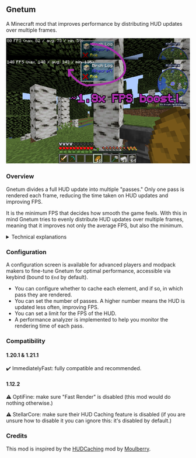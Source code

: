 ## Gnetum

A Minecraft mod that improves performance by distributing HUD updates over multiple frames.

![Comparison](assets/comparision.png)

### Overview

Gnetum divides a full HUD update into multiple "passes." Only one pass is rendered each frame, reducing the time taken on HUD updates and improving FPS.

It is the minimum FPS that decides how smooth the game feels. With this in mind Gnetum tries to evenly distribute HUD updates over multiple frames, meaning that it improves not only the average FPS, but also the minimum.

<details>

<summary>Technical explanations</summary>

The idea behind Gnetum is to reduce the framerate of the HUD, which is not cheap to render and does not really change often, to improve the overall performance of the game, in a way that improves both the average and the minimum FPS. To achieve this:

- Gnetum employs two framebuffers, called a back framebuffer and a front framebuffer, respectively
- Each frame will render a "pass", that is, a (customizable) portion of the complete HUD, to the back framebuffer
- If the number of passes is set to 4, for example, a full HUD update is distributed over 4 frames, saving a lot of draw calls every frame and improving FPS
- After all passes finish rendering, the back framebuffer is "swapped" with the front framebuffer
- Each frame also renders the front framebuffer, which contains a texture of the full HUD

An additional HUD FPS limiter is implemented, mainly to save power in scenarios where the game framerate is very high.

</details>

### Configuration

A configuration screen is available for advanced players and modpack makers to fine-tune Gnetum for optimal performance, accessible via keybind (bound to ```End``` by default).

- You can configure whether to cache each element, and if so, in which pass they are rendered.
- You can set the number of passes. A higher number means the HUD is updated less often, improving FPS.
- You can set a limit for the FPS of the HUD.
- A performance analyzer is implemented to help you monitor the rendering time of each pass.

### Compatibility

#### 1.20.1 & 1.21.1

✔️ ImmediatelyFast: fully compatible and recommended.

#### 1.12.2

⚠️ OptiFine: make sure "Fast Render" is disabled (this mod would do nothing otherwise.)

⚠️ StellarCore: make sure their HUD Caching feature is disabled (if you are unsure how to disable it you can ignore this: it's disabled by default.)

### Credits

This mod is inspired by the [HUDCaching](https://github.com/Moulberry/MCHUDCaching) mod by [Moulberry](https://github.com/moulberry).